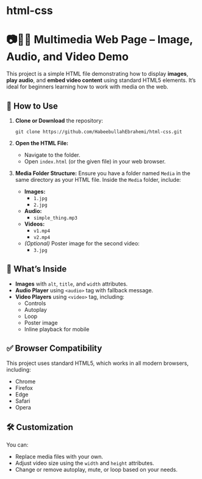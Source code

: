# html-css

# 📷🎵🎥 Multimedia Web Page – Image, Audio, and Video Demo

This project is a simple HTML file demonstrating how to display **images**, **play audio**, and **embed video content** using standard HTML5 elements. It’s ideal for beginners learning how to work with media on the web.

## 🚀 How to Use

1. **Clone or Download** the repository:
   ```
   git clone https://github.com/HabeebullahEbrahemi/html-css.git
   
   ```

2. **Open the HTML File:**
   - Navigate to the folder.
   - Open `index.html` (or the given file) in your web browser.

3. **Media Folder Structure:**
   Ensure you have a folder named `Media` in the same directory as your HTML file. Inside the `Media` folder, include:
   - **Images:**
     - `1.jpg`
     - `2.jpg`
   - **Audio:**
     - `simple_thing.mp3`
   - **Videos:**
     - `v1.mp4`
     - `v2.mp4`
   - *(Optional)* Poster image for the second video:
     - `3.jpg`

## 📄 What’s Inside

- **Images** with `alt`, `title`, and `width` attributes.
- **Audio Player** using `<audio>` tag with fallback message.
- **Video Players** using `<video>` tag, including:
  - Controls
  - Autoplay
  - Loop
  - Poster image
  - Inline playback for mobile

## ✅ Browser Compatibility

This project uses standard HTML5, which works in all modern browsers, including:
- Chrome
- Firefox
- Edge
- Safari
- Opera

## 🛠️ Customization

You can:
- Replace media files with your own.
- Adjust video size using the `width` and `height` attributes.
- Change or remove autoplay, mute, or loop based on your needs.



